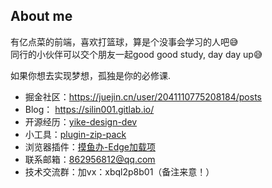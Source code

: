 ## About me
有亿点菜的前端，喜欢打篮球，算是个没事会学习的人吧😅  
同行的小伙伴可以交个朋友一起good good study, day day up😅

如果你想去实现梦想，孤独是你的必修课.  

<!-- 统计代码提交展示 -->
<!-- ![](https://github-readme-stats.vercel.app/api?username=silin001&theme=dark)  -->


* 掘金社区：https://juejin.cn/user/2041110775208184/posts
* Blog： https://silin001.gitlab.io/
* 开源经历：[yike-design-dev](https://github.com/ecaps1038/yike-design-dev)
* 小工具：[plugin-zip-pack](https://www.npmjs.com/package/plugin-zip-pack)
* 浏览器插件：[摸鱼办-Edge加载项](https://microsoftedge.microsoft.com/addons/detail/%E6%91%B8%E9%B1%BC%E5%8A%9E/ilgmkgmdokhcmpdkkejlgkheoapahall?hl=zh-CN)
* 联系邮箱：862956812@qq.com
* 技术交流群：加vx：xbql2p8b01（备注来意！）

  
  
<!--
**silin001/silin001** is a ✨ _special_ ✨ repository because its `README.md` (this file) appears on your GitHub profile.

Here are some ideas to get you started:

- 🔭 I’m currently working on ...
- 🌱 I’m currently learning ...
- 👯 I’m looking to collaborate on ...
- 🤔 I’m looking for help with ...
- 💬 Ask me about ...
- 📫 How to reach me: ...
- 😄 Pronouns: ...
- ⚡ Fun fact: ...
-->
